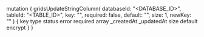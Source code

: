 mutation {
    gridsUpdateStringColumn(
        databaseId: "<DATABASE_ID>",
        tableId: "<TABLE_ID>",
        key: "",
        required: false,
        default: "<DEFAULT>",
        size: 1,
        newKey: ""
    ) {
        key
        type
        status
        error
        required
        array
        _createdAt
        _updatedAt
        size
        default
        encrypt
    }
}
